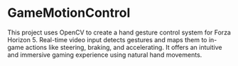 # GameMotionControl
This project uses OpenCV to create a hand gesture control system for Forza Horizon 5. Real-time video input detects gestures and maps them to in-game actions like steering, braking, and accelerating. It offers an intuitive and immersive gaming experience using natural hand movements.

